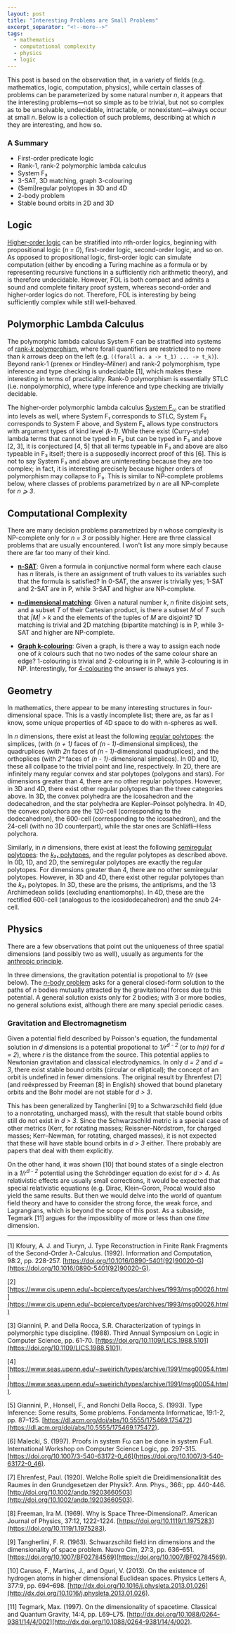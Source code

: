 ```yaml
---
layout: post
title: "Interesting Problems are Small Problems"
excerpt_separator: "<!--more-->"
tags:
  - mathematics
  - computational complexity
  - physics
  - logic
---
```


This post is based on the observation that, in a variety of fields (e.g. mathematics, logic, computation, physics), while certain classes of problems can be parameterized by some natural number _n_, it appears that the interesting problems―not so simple as to be trivial, but not so complex as to be unsolvable, undecidable, intractable, or nonexistent―always occur at small _n_. Below is a collection of such problems, describing at which _n_ they are interesting, and how so.

### A Summary

* First-order predicate logic
* Rank-1, rank-2 polymorphic lambda calculus
* System F₃
* 3-SAT, 3D matching, graph 3-colouring
* (Semi)regular polytopes in 3D and 4D
* 2-body problem
* Stable bound orbits in 2D and 3D

## Logic

[Higher-order logic](https://en.wikipedia.org/wiki/Higher-order_logic) can be stratified into _n_​th-order logics, beginning with propositional logic (_n = 0_), first-order logic, second-order logic, and so on. As opposed to propositional logic, first-order logic can simulate computation (either by encoding a Turing machine as a formula or by representing recursive functions in a sufficiently rich arithmetic theory), and is therefore undecidable. However, FOL is both compact and admits a sound and complete finitary proof system, whereas second-order and higher-order logics do not. Therefore, FOL is interesting by being sufficiently complex while still well-behaved.

## Polymorphic Lambda Calculus

The polymorphic lambda calculus System F can be stratified into systems of [rank-​_k_ polymorphism](https://en.wikipedia.org/wiki/Parametric_polymorphism#Higher-ranked_polymorphism), where forall quantifiers are restricted to no more than _k_ arrows deep on the left (e.g. `((forall a. a -> t_1) ... -> t_k)`). Beyond rank-1 (prenex or Hindley–Milner) and rank-2 polymorphism, type inference and type checking is undecidable [1], which makes these interesting in terms of practicality. Rank-0 polymorphism is essentially STLC (i.e. nonpolymorphic), where type inference and type checking are trivially decidable.

The higher-order polymorphic lambda calculus [System F<sub>ω</sub>](https://en.wikipedia.org/wiki/System_F#System_Fω) can be stratified into levels as well, where System F₁ corresponds to STLC, System F₂ corresponds to System F above, and System Fₖ allows type constructors with argument types of kind level _(k-1)_. While there exist (Curry-style) lambda terms that cannot be typed in F₂ but can be typed in F₃ and above [2, 3], it is conjectured [4, 5] that all terms typeable in F₃ and above are also typeable in F₃ itself; there is a supposedly incorrect proof of this [6]. This is not to say System F₃ and above are uninteresting because they are too complex; in fact, it is interesting precisely because higher orders of polymorphism may collapse to F₃. This is similar to NP-complete problems below, where classes of problems parametrized by _n_ are all NP-complete for _n ⩾ 3_.

## Computational Complexity

There are many decision problems parametrized by _n_ whose complexity is NP-complete only for _n = 3_ or possibly higher. Here are three classical problems that are usually encountered. I won't list any more simply because there are far too many of their kind.

* [**n-SAT**](https://en.wikipedia.org/wiki/Boolean_satisfiability_problem): Given a formula in conjunctive normal form where each clause has _n_ literals, is there an assignment of truth values to its variables such that the formula is satisfied? In 0-SAT, the answer is trivially yes; 1-SAT and 2-SAT are in P, while 3-SAT and higher are NP-complete.

* [**n-dimensional matching**](https://en.wikipedia.org/wiki/3-dimensional_matching): Given a natural number _k_, _n_ finite disjoint sets, and a subset _T_ of their Cartesian product, is there a subset _M_ of _T_ such that _\|M\| > k_ and the elements of the tuples of _M_ are disjoint? 1D matching is trivial and 2D matching (bipartite matching) is in P, while 3-SAT and higher are NP-complete.

* [**Graph k-colouring**](https://en.wikipedia.org/wiki/Graph_coloring): Given a graph, is there a way to assign each node one of _k_ colours such that no two nodes of the same colour share an edge? 1-colouring is trivial and 2-colouring is in P, while 3-colouring is in NP. Interestingly, for [4-colouring](https://en.wikipedia.org/wiki/Four_color_theorem) the answer is always yes.

## Geometry

In mathematics, there appear to be many interesting structures in four-dimensional space. This is a vastly incomplete list; there are, as far as I know, some unique properties of 4D space to do with n-spheres as well.

In _n_ dimensions, there exist at least the following [regular polytopes](https://en.wikipedia.org/wiki/Regular_polytope): the simplices, (with _(n + 1)_ faces of _(n - 1)_-dimensional simplices), the quadruplices (with _2n_ faces of _(n - 1)_-dimensional quadruplices), and the orthoplices (with _2ⁿ_ faces of _(n - 1)_-dimensional simplices). In 0D and 1D, these all collpase to the trivial point and line, respectively. In 2D, there are infinitely many regular convex and star polytopes (polygons and stars). For dimensions greater than 4, there are no other regular polytopes. However, in 3D and 4D, there exist other regular polytopes than the three categories above. In 3D, the convex polyhedra are the icosahedron and the dodecahedron, and the star polyhedra are Kepler–Poinsot polyhedra. In 4D, the convex polychora are the 120-cell (corresponding to the dodecahedron), the 600-cell (corresponding to the icosahedron), and the 24-cell (with no 3D counterpart), while the star ones are Schläfli–Hess polychora.

Similarly, in _n_ dimensions, there exist at least the following [semiregular polytopes](https://en.wikipedia.org/wiki/Semiregular_polytope): the [_k₂₁_ polytopes](https://en.wikipedia.org/wiki/Uniform_k_21_polytope), and the regular polytopes as described above. In 0D, 1D, and 2D, the semiregular polytopes are exactly the regular polytopes. For dimensions greater than 4, there are no other semiregular polytopes. However, in 3D and 4D, there exist other regular polytopes than the _k₂₁_ polytopes. In 3D, these are the prisms, the antiprisms, and the 13 Archimedean solids (excluding enantiomorphs). In 4D, these are the rectified 600-cell (analogous to the icosidodecahedron) and the snub 24-cell.

## Physics

There are a few observations that point out the uniqueness of three spatial dimensions (and possibly two as well), usually as arguments for the [anthropic principle](https://en.wikipedia.org/wiki/Anthropic_principle#Dimensions_of_spacetime).

In three dimensions, the gravitation potential is propotional to _1/r_ (see below). The [_n_-body problem](https://en.wikipedia.org/wiki/N-body_problem) asks for a general closed-form solution to the paths of _n_ bodies mutually attracted by the gravitational forces due to this potential. A general solution exists only for 2 bodies; with 3 or more bodies, no general solutions exist, although there are many special periodic cases.

### Gravitation and Electromagnetism

Given a potential field described by Poisson's equation, the fundamental solution in _d_ dimensions is a potential propotional to _1/r<sup>d - 2</sup>_ (or to _ln(r)_ for _d = 2_), where _r_ is the distance from the source. This potential applies to Newtonian gravitation and classical electrodynamics. In only _d = 2_ and _d = 3_, there exist stable bound orbits (circular or elliptical); the concept of an orbit is undefined in fewer dimensions. The original result by Ehrenfest [7] (and reëxpressed by Freeman [8] in English) showed that bound planetary orbits and the Bohr model are not stable for _d > 3_.

This has been generalized by Tangherlini [9] to a Schwarzschild field (due to a nonrotating, uncharged mass), with the result that stable bound orbits still do not exist in _d > 3_. Since the Schwarzschild metric is a special case of other metrics (Kerr, for rotating masses; Reissner–Nördstrom, for charged masses; Kerr–Newman, for rotating, charged masses), it is not expected that these will have stable bound orbits in _d > 3_ either. There probably are papers that deal with them explicitly.

On the other hand, it was shown [10] that bound states of a single electron in a _1/r<sup>d - 2</sup>_ potential using the Schrödinger equation do exist for _d > 4_. As relativistic effects are usually small corrections, it would be expected that special relativistic equations (e.g. Dirac, Klein–Goron, Proca) would also yield the same results. But then we would delve into the world of quantum field theory and have to consider the strong force, the weak force, and Lagrangians, which is beyond the scope of this post. As a subaside, Tegmark [11] argues for the impossiblity of more or less than one _time_ dimension.

<hr>

[1] Kfoury, A. J. and Tiuryn, J. Type Reconstruction in Finite Rank Fragments of the Second-Order λ-Calculus. (1992). Information and Computation, 98:2, pp. 228-257. [https://doi.org/10.1016/0890-5401(92)90020-G](https://doi.org/10.1016/0890-5401(92)90020-G).

[2] [https://www.cis.upenn.edu/~bcpierce/types/archives/1993/msg00026.html](https://www.cis.upenn.edu/~bcpierce/types/archives/1993/msg00026.html)

[3] Giannini, P. and Della Rocca, S.R. Characterization of typings in polymorphic type discipline. (1988). Third Annual Symposium on Logic in Computer Science, pp. 61-70. [https://doi.org/10.1109/LICS.1988.5101](https://doi.org/10.1109/LICS.1988.5101).

[4] [https://www.seas.upenn.edu/~sweirich/types/archive/1991/msg00054.html](https://www.seas.upenn.edu/~sweirich/types/archive/1991/msg00054.html).

[5] Giannini, P., Honsell, F., and Ronchi Della Rocca, S. (1993). Type Inference: Some results, Some problems. Fondamenta Informaticae, 19:1-2, pp. 87–125. [https://dl.acm.org/doi/abs/10.5555/175469.175472](https://dl.acm.org/doi/abs/10.5555/175469.175472).

[6] Malecki, S. (1997). Proofs in system Fω can be done in system Fω1. International Workshop on Computer Science Logic, pp. 297-315. [https://doi.org/10.1007/3-540-63172-0_46](https://doi.org/10.1007/3-540-63172-0_46).

[7] Ehrenfest, Paul. (1920). Welche Rolle spielt die Dreidimensionalität des Raumes in den Grundgesetzen der Physik?. Ann. Phys., 366:, pp. 440-446. [http://doi.org/10.1002/andp.19203660503](http://doi.org/10.1002/andp.19203660503).

[8] Freeman, Ira M. (1969). Why is Space Three-Dimensional?. American Journal of Physics, 37:12, 1222-1224. [https://doi.org/10.1119/1.1975283](https://doi.org/10.1119/1.1975283).

[9] Tangherlini, F. R. (1963). Schwarzschild field inn dimensions and the dimensionality of space problem. Nuovo Cim, 27:3, pp. 636–651. [https://doi.org/10.1007/BF02784569](https://doi.org/10.1007/BF02784569).

[10] Caruso, F., Martins, J., and Oguri, V. (2013). On the existence of hydrogen atoms in higher dimensional Euclidean spaces. Physics Letters A, 377:9, pp. 694–698. [http://dx.doi.org/10.1016/j.physleta.2013.01.026](http://dx.doi.org/10.1016/j.physleta.2013.01.026).

[11] Tegmark, Max. (1997). On the dimensionality of spacetime. Classical and Quantum Gravity, 14:4, pp. L69–L75. [http://dx.doi.org/10.1088/0264-9381/14/4/002](http://dx.doi.org/10.1088/0264-9381/14/4/002).